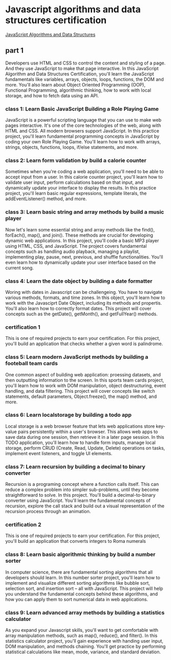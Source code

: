 # Javascript algorithms and data structures certification

[JavaScript Algorithms and Data Structures](https://www.freecodecamp.org/learn/javascript-algorithms-and-data-structures-v8/)

## part 1

Developers use HTML and CSS to control the content and styling of a page. And they use JavaScript to make that page interactive.
In this JavaScript Algorithm and Data Structures Certification, you'll learn the JavaScript fundamentals like variables, arrays, objects, loops, functions, the DOM and more.
You'll also learn about Object Oriented Programming (OOP), Functional Programming, algorithmic thinking, how to work with local storage, and how to fetch data using an API.

### class 1: Learn Basic JavaScript Building a Role Playing Game

JavaScript is a powerful scripting language that you can use to make web pages interactive. It's one of the core technologies of the web, along with HTML and CSS. All modern browsers support JavaScript.
In this practice project, you'll learn fundamental programming concepts in JavaScript by coding your own Role Playing Game. You'll learn how to work with arrays, strings, objects, functions, loops, if/else statements, and more.

### class 2: Learn form validation by build a calorie counter

Sometimes when you're coding a web application, you'll need to be able to accept input from a user. In this calorie counter project, you'll learn how to validate user input, perform calculations based on that input, and dynamically update your interface to display the results.
In this practice project, you'll learn basic regular expressions, template literals, the addEventListener() method, and more.

### class 3: Learn basic string and array methods by build a music player

Now let's learn some essential string and array methods like the find(), forEach(), map(), and join(). These methods are crucial for developing dynamic web applications.
In this project, you'll code a basic MP3 player using HTML, CSS, and JavaScript. The project covers fundamental concepts such as handling audio playback, managing a playlist, implementing play, pause, next, previous, and shuffle functionalities. You'll even learn how to dynamically update your user interface based on the current song.

### class 4: Learn the date object by building a date formatter

Woring with dates in Javascript can be challengeing. You have to navigate various methods, formats, and time zones. In this object, you'll learn how to work with the Javasciprt Date Object, including its methods and propertis. You'll also learn how to correctly format dates.
This project will cover concepts such as the getDate(), getMonth(), and getFullYear() methods.

### certification 1

This is one of required projects to earn your certification.
For this project, you'll build an application that checks whether a given word is palindrome.

### class 5: Learn modern JavaScript methods by building a footeball team cards

One common aspect of building web application: proessing datasets, and then outputting information to the screen. In this sports team cards project, you'll learn how to work with DOM manipulation, object destructuring, event handling, and data filtering.
This project will cover concepts like switch statements, default parameters, Object.freeze(), the map() method, and more.

### class 6: Learn localstorage by building a todo app

Local storage is a web browser feature that lets web applications store key-value pairs persistently within a user's browser. This allows web apps to save data during one session, then retrieve it in a later page session.
In this TODO application, you'll learn how to handle form inputs, manage local storage, perform CRUD (Create, Read, Update, Delete) operations on tasks, implement event listeners, and toggle UI elements.

### class 7: Learn recursion by building a decimal to binary converter

Recursion is a programing concept where a function calls itself. This can reduce a complex problem into simpler sub-problems, until they become straightforward to solve.
In this project. You'll build a decimal-to-binary converter using JavaScript. You'll learn the fundamental concepts of recursion, explore the call stack and build out a visual representation of the recursion process through an animation.

### certification 2

This is one of required projects to earn your certification.
For this project, you'll build an application that converts integers to Roma numerals

### class 8: Learn basic algorithmic thinking by build a number sorter

In computer science, there are fundamental sorting algorithms that all developers should learn. In this number sorter project, you'll learn how to implement and visualize different sorting algorithms like bubble sort, selection sort, and insertion sort – all with JavaScript.
This project will help you understand the fundamental concepts behind these algorithms, and how you can apply them to sort numerical data in web applications.

### class 9: Learn advanced array methods by building a statistics calculator

As you expand your Javascript skills, you'll want to get comfortable with array manipulation methods, such as map(), reduce(), and filter().
In this statistics calculator project, you'll gain experience with handing user input, DOM manipulation, and methods chaining. You'll get practice by performing statistical calculations like mean, mode, variance, and standard deviation.
